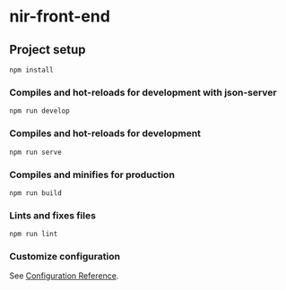 # nir-front-end

## Project setup
```
npm install
```

### Compiles and hot-reloads for development with json-server
```
npm run develop
```

### Compiles and hot-reloads for development
```
npm run serve
```

### Compiles and minifies for production
```
npm run build
```

### Lints and fixes files
```
npm run lint 
```

### Customize configuration
See [Configuration Reference](https://cli.vuejs.org/config/).
